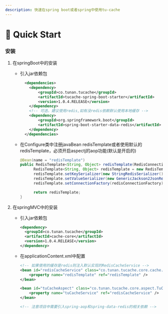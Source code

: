 ```yaml
---
description: 快速在spring boot或者spring中使用tu-cache
---
```


# 🥳 Quick Start

### 安装

1. 在springBoot中的安装
   *   引入jar依赖包

       ```xml
         <dependencies>
           <dependency>
               <groupId>co.tunan.tucache</groupId>
               <artifactId>tucache-spring-boot-starter</artifactId>
               <version>1.0.4.RELEASE</version>
           </dependency>
           <!-- 可选，建议使用redis,如有没redis依赖默认使用本地缓存 -->
           <dependency>
               <groupId>org.springframework.boot</groupId>
               <artifactId>spring-boot-starter-data-redis</artifactId>
           </dependency>
         </dependencies>
       ```
   *   在Configure类中注册javaBean redisTemplate或者使用默认的redisTemplate，必须开启aspectj的aop功能(默认是开启的)

       ```java
       @Bean(name = "redisTemplate")
       public RedisTemplate<String, Object> redisTemplate(RedisConnectionFactory redisConnectionFactory) {
             RedisTemplate<String, Object> redisTemplate = new RedisTemplate<>();
             redisTemplate.setKeySerializer(new StringRedisSerializer());
             redisTemplate.setValueSerializer(new GenericJackson2JsonRedisSerializer());
             redisTemplate.setConnectionFactory(redisConnectionFactory);

             return redisTemplate;
       }
       ```
2. 在springMVC中的安装
   *   引入jar依赖包

       ```xml
       <dependency>
         <groupId>co.tunan.tucache</groupId>
         <artifactId>cache-core</artifactId>
         <version>1.0.4.RELEASE</version>
       </dependency>
       ```
   *   在applicationContent.xml中配置

       ```xml
       <!-- 如果使用的缓存是redis则注入默认实现的RedisCacheService -->
       <bean id="redisCacheService" class="co.tunan.tucache.core.cache.impl.RedisCacheService">
           <property name="redisTemplate" ref="redisTemplate" />
       </bean>

       <bean id="tuCacheAspect" class="co.tunan.tucache.core.aspect.TuCacheAspect">
           <property name="tuCacheService" ref="redisCacheService" />
       </bean>

       <!-- 注意项目中需要引入spring-aop和spring-data-redis的相关依赖 -->
       ```
